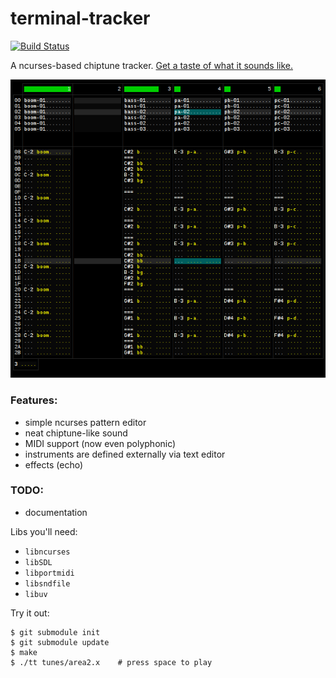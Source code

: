 terminal-tracker
================
[![Build Status](https://travis-ci.org/2bt/terminal-tracker.svg?branch=master)](https://travis-ci.org/2bt/terminal-tracker)

A ncurses-based chiptune tracker.
[Get a taste of what it sounds like.](https://soundcloud.com/dnllngnr/r-type-leo-area-2)


![screenshot](media/screenshot.png)


### Features:
+ simple ncurses pattern editor
+ neat chiptune-like sound
+ MIDI support (now even polyphonic)
+ instruments are defined externally via text editor
+ effects (echo)


### TODO:
+ documentation


Libs you'll need:
- `libncurses`
- `libSDL`
- `libportmidi`
- `libsndfile`
- `libuv`


Try it out:

	$ git submodule init
	$ git submodule update
	$ make
	$ ./tt tunes/area2.x	# press space to play
